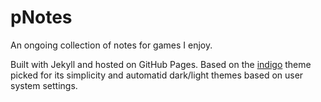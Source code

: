 # pNotes

An ongoing collection of notes for games I enjoy.

Built with Jekyll and hosted on GitHub Pages. Based on the [indigo](https://sergiokopplin.github.io/indigo/) theme picked for its simplicity and automatid dark/light themes based on user system settings.
